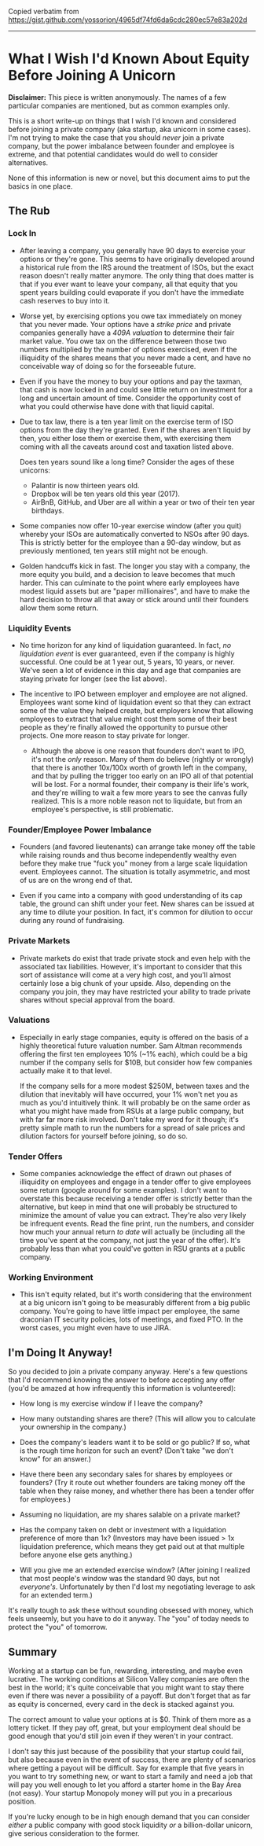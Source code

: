 Copied verbatim from https://gist.github.com/yossorion/4965df74fd6da6cdc280ec57e83a202d

---

# What I Wish I'd Known About Equity Before Joining A Unicorn

**Disclaimer:** This piece is written anonymously. The names of a few
particular companies are mentioned, but as common examples only.

This is a short write-up on things that I wish I'd known and
considered before joining a private company (aka startup, aka unicorn
in some cases). I'm not trying to make the case that you should
_never_ join a private company, but the power imbalance between
founder and employee is extreme, and that potential candidates would
do well to consider alternatives.

None of this information is new or novel, but this document aims to
put the basics in one place.

## The Rub

### Lock In

* After leaving a company, you generally have 90 days to exercise
  your options or they're gone. This seems to have originally
  developed around a historical rule from the IRS around the
  treatment of ISOs, but the exact reason doesn't really matter
  anymore. The only thing that does matter is that if you ever want
  to leave your company, all that equity that you spent years
  building could evaporate if you don't have the immediate cash
  reserves to buy into it.

* Worse yet, by exercising options you owe tax immediately on money
  that you never made. Your options have a _strike price_ and private
  companies generally have a _409A valuation_ to determine their fair
  market value. You owe tax on the difference between those two
  numbers multiplied by the number of options exercised, even if the
  illiquidity of the shares means that you never made a cent, and
  have no conceivable way of doing so for the forseeable future.

* Even if you have the money to buy your options and pay the taxman,
  that cash is now locked in and could see little return on
  investment for a long and uncertain amount of time. Consider the
  opportunity cost of what you could otherwise have done with that
  liquid capital.

* Due to tax law, there is a ten year limit on the exercise term of
  ISO options from the day they're granted. Even if the shares aren't
  liquid by then, you either lose them or exercise them, with
  exercising them coming with all the caveats around cost and
  taxation listed above.
  
  Does ten years sound like a long time? Consider the ages of these
  unicorns:

    * Palantir is now thirteen years old.
    * Dropbox will be ten years old this year (2017).
    * AirBnB, GitHub, and Uber are all within a year or two of their
      ten year birthdays.

* Some companies now offer 10-year exercise window (after you quit)
  whereby your ISOs are automatically converted to NSOs after 90
  days. This is strictly better for the employee than a 90-day
  window, but as previously mentioned, ten years still might not be
  enough.

* Golden handcuffs kick in fast. The longer you stay with a company,
  the more equity you build, and a decision to leave becomes that
  much harder. This can culminate to the point where early employees
  have modest liquid assets but are "paper millionaires", and have to
  make the hard decision to throw all that away or stick around until
  their founders allow them some return.

### Liquidity Events

* No time horizon for any kind of liquidation guaranteed. In fact,
  _no liquidation event_ is ever guaranteed, even if the company is
  highly successful. One could be at 1 year out, 5 years, 10 years,
  or never. We've seen a lot of evidence in this day and age that
  companies are staying private for longer (see the list above).

* The incentive to IPO between employer and employee are not aligned.
  Employees want some kind of liquidation event so that they can
  extract some of the value they helped create, but employers know
  that allowing employees to extract that value might cost them some
  of their best people as they're finally allowed the opportunity to
  pursue other projects. One more reason to stay private for longer.

    * Although the above is one reason that founders don't want to
      IPO, it's not the _only_ reason. Many of them do believe
      (rightly or wrongly) that there is another 10x/100x worth of
      growth left in the company, and that by pulling the trigger too
      early on an IPO all of that potential will be lost. For a
      normal founder, their company is their life's work, and they're
      willing to wait a few more years to see the canvas fully
      realized. This is a more noble reason not to liquidate, but
      from an employee's perspective, is still problematic.

### Founder/Employee Power Imbalance

* Founders (and favored lieutenants) can arrange take money off the
  table while raising rounds and thus become independently wealthy
  even before they make true "fuck you" money from a large scale
  liquidation event. Employees cannot. The situation is totally
  asymmetric, and most of us are on the wrong end of that.

* Even if you came into a company with good understanding of its cap
  table, the ground can shift under your feet. New shares can be
  issued at any time to dilute your position. In fact, it's common
  for dilution to occur during any round of fundraising.

### Private Markets

* Private markets do exist that trade private stock and even help
  with the associated tax liabilities. However, it's important to
  consider that this sort of assistance will come at a very high
  cost, and you'll almost certainly lose a big chunk of your upside.
  Also, depending on the company you join, they may have restricted
  your ability to trade private shares without special approval from
  the board.

### Valuations

* Especially in early stage companies, equity is offered on the basis
  of a highly theoretical future valuation number. Sam Altman
  recommends offering the first ten employees 10% (~1% each), which
  could be a big number if the company sells for $10B, but consider
  how few companies actually make it to that level.
  
  If the company sells for a more modest $250M, between taxes and the
  dilution that inevitably will have occurred, your 1% won't net you
  as much as you'd intuitively think. It will probably be on the same
  order as what you might have made from RSUs at a large public
  company, but with far far more risk involved. Don't take my word
  for it though; it's pretty simple math to run the numbers for a
  spread of sale prices and dilution factors for yourself before
  joining, so do so.

### Tender Offers

* Some companies acknowledge the effect of drawn out phases of
  illiquidity on employees and engage in a tender offer to give
  employees some return (google around for some examples). I don't
  want to overstate this because receiving a tender offer is strictly
  better than the alternative, but keep in mind that one will
  probably be structured to minimize the amount of value you can
  extract. They're also very likely be infrequent events. Read the
  fine print, run the numbers, and consider how much your annual
  return _to date_ will actually be (including all the time you've
  spent at the company, not just the year of the offer). It's
  probably less than what you could've gotten in RSU grants at a
  public company.

### Working Environment

* This isn't equity related, but it's worth considering that the
  environment at a big unicorn isn't going to be measurably different
  from a big public company. You're going to have little impact per
  employee, the same draconian IT security policies, lots of
  meetings, and fixed PTO. In the worst cases, you might even have to
  use JIRA.

## I'm Doing It Anyway!

So you decided to join a private company anyway. Here's a few
questions that I'd recommend knowing the answer to before accepting
any offer (you'd be amazed at how infrequently this information is
volunteered):

* How long is my exercise window if I leave the company?

* How many outstanding shares are there? (This will allow you to
  calculate your ownership in the company.)

* Does the company's leaders want it to be sold or go public? If so,
  what is the rough time horizon for such an event? (Don't take "we
  don't know" for an answer.)

* Have there been any secondary sales for shares by employees or
  founders? (Try it route out whether founders are taking money off
  the table when they raise money, and whether there has been a
  tender offer for employees.)

* Assuming no liquidation, are my shares salable on a private market?

* Has the company taken on debt or investment with a liquidation
  preference of more than 1x? (Investors may have been issued > 1x
  liquidation preference, which means they get paid out at that
  multiple before anyone else gets anything.)

* Will you give me an extended exercise window? (After joining I
  realized that most people's window was the standard 90 days, but
  not _everyone's_. Unfortunately by then I'd lost my negotiating
  leverage to ask for an extended term.)

It's really tough to ask these without sounding obsessed with money,
which feels unseemly, but you have to do it anyway. The "you" of
today needs to protect the "you" of tomorrow.

## Summary

Working at a startup can be fun, rewarding, interesting, and maybe
even lucrative. The working conditions at Silicon Valley companies
are often the best in the world; it's quite conceivable that you
might want to stay there even if there was never a possibility of a
payoff. But don't forget that as far as equity is concerned, every
card in the deck is stacked against you.

The correct amount to value your options at is $0. Think of them more
as a lottery ticket. If they pay off, great, but your employment deal
should be good enough that you'd still join even if they weren't in
your contract.

I don't say this just because of the possibility that your startup
could fail, but also because even in the event of success, there are
plenty of scenarios where getting a payout will be difficult. Say for
example that five years in you want to try something new, or want to
start a family and need a job that will pay you well enough to let
you afford a starter home in the Bay Area (not easy). Your startup
Monopoly money will put you in a precarious position.

If you're lucky enough to be in high enough demand that you can
consider _either_ a public company with good stock liquidity _or_ a
billion-dollar unicorn, give serious consideration to the former.
